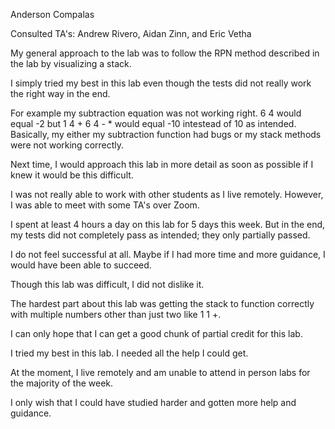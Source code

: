 Anderson Compalas

Consulted TA's: Andrew Rivero, Aidan Zinn, and Eric Vetha

My general approach to the lab was to follow the RPN method described in the lab by visualizing a stack.

I simply tried my best in this lab even though the tests did not really work the right way in the end.

For example my subtraction equation was not working right. 6 4 would equal -2 but 1 4 + 6 4 - * would equal -10 intestead of 10 as intended.
Basically, my either my subtraction function had bugs or my stack methods were not working correctly.

Next time, I would approach this lab in more detail as soon as possible if I knew it would be this difficult.

I was not really able to work with other students as I live remotely. However, I was able to meet with some TA's over Zoom.

I spent at least 4 hours a day on this lab for 5 days this week. But in the end, my tests did not completely pass as intended; they only partially passed.

I do not feel successful at all. Maybe if I had more time and more guidance, I would have been able to succeed.

Though this lab was difficult, I did not dislike it.

The hardest part about this lab was getting the stack to function correctly with multiple numbers other than just two like 1 1 +.

I can only hope that I can get a good chunk of partial credit for this lab.

I tried my best in this lab. I needed all the help I could get. 

At the moment, I live remotely and am unable to attend in person labs for the majority of the week.

I only wish that I could have studied harder and gotten more help and guidance. 